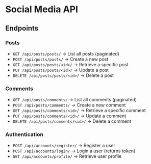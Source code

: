 # Social Media API

## Endpoints

### Posts
- `GET /api/posts/posts/` → List all posts (paginated)
- `POST /api/posts/posts/` → Create a new post
- `GET /api/posts/posts/<id>/` → Retrieve a specific post
- `PUT /api/posts/posts/<id>/` → Update a post
- `DELETE /api/posts/posts/<id>/` → Delete a post

### Comments
- `GET /api/posts/comments/` → List all comments (paginated)
- `POST /api/posts/comments/` → Create a new comment
- `GET /api/posts/comments/<id>/` → Retrieve a specific comment
- `PUT /api/posts/comments/<id>/` → Update a comment
- `DELETE /api/posts/comments/<id>/` → Delete a comment

### Authentication
- `POST /api/accounts/register/` → Register a user
- `POST /api/accounts/login/` → Login a user (returns token)
- `GET /api/accounts/profile/` → Retrieve user profile

